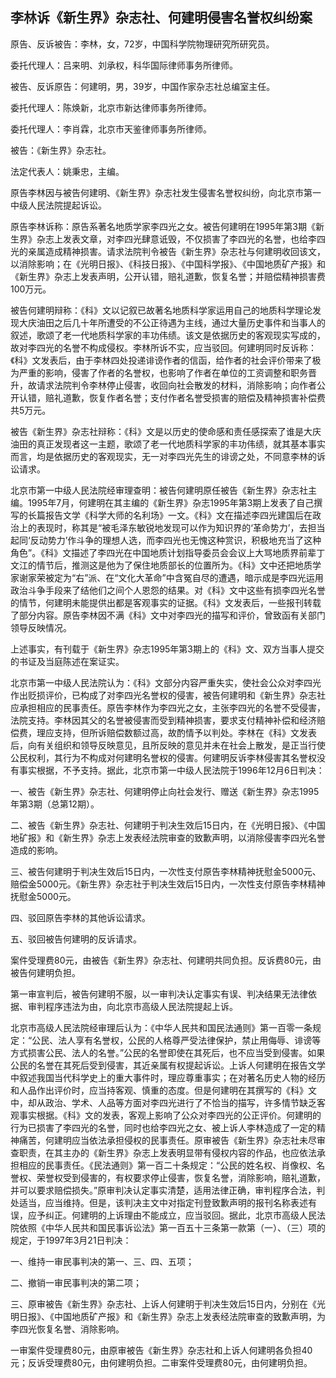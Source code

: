 ## 李林诉《新生界》杂志社、何建明侵害名誉权纠纷案

原告、反诉被告：李林，女，72岁，中国科学院物理研究所研究员。

委托代理人：吕来明、刘承权，科华国际律师事务所律师。

被告、反诉原告：何建明，男，39岁，中国作家杂志社总编室主任。

委托代理人：陈焕新，北京市新达律师事务所律师。

委托代理人：李肖霖，北京市天鉴律师事务所律师。

被告：《新生界》杂志社。

法定代表人：姚秉忠，主编。

原告李林因与被告何建明、《新生界》杂志社发生侵害名誉权纠纷，向北京市第一中级人民法院提起诉讼。

原告李林诉称：原告系著名地质学家李四光之女。被告何建明在1995年第3期《新生界》杂志上发表文章，对李四光肆意诋毁，不仅损害了李四光的名誉，也给李四光的亲属造成精神损害。请求法院判令被告《新生界》杂志社与何建明收回该文，以消除影响；在《光明日报》、《科技日报》、《中国科学报》、《中国地质矿产报》和《新生界》杂志上发表声明，公开认错，赔礼道歉，恢复名誉；并赔偿精神损害费100万元。

被告何建明辩称：《科》文以记叙已故著名地质科学家运用自己的地质科学理论发现大庆油田之后几十年所遭受的不公正待遇为主线，通过大量历史事件和当事人的叙述，歌颂了老一代地质科学家的丰功伟绩。该文是依据历史的客观现实写成的，故对李四光的名誉不构成侵权。李林所诉不实，应当驳回。何建明同时反诉称：《科》文发表后，由于李林四处投递诽谤作者的信函，给作者的社会评价带来了极为严重的影响，侵害了作者的名誉权，也影响了作者在单位的工资调整和职务晋升，故请求法院判令李林停止侵害，收回向社会散发的材料，消除影响；向作者公开认错，赔礼道歉，恢复作者名誉；支付作者名誉受损害的赔偿及精神损害补偿费共5万元。

被告《新生界》杂志社辩称：《科》文是以历史的使命感和责任感探索了谁是大庆油田的真正发现者这一主题，歌颂了老一代地质科学家的丰功伟绩，就其基本事实而言，均是依据历史的客观现实，无一对李四光先生的诽谤之处，不同意李林的诉讼请求。

北京市第一中级人民法院经审理查明：被告何建明原任被告《新生界》杂志社主编。1995年7月，何建明在其主编的《新生界》杂志1995年第3期上发表了自己撰写的长篇报告文学《科学大师的名利场》一文。《科》文在描述李四光建国后在政治上的表现时，称其是“被毛泽东敏锐地发现可以作为知识界的‘革命势力’，去担当起同‘反动势力’作斗争的理想人选，而李四光也无愧这种赏识，积极地充当了这种角色”。《科》文描述了李四光在中国地质计划指导委员会会议上大骂地质界前辈丁文江的情节后，推测这是他为了保住地质部长的位置所为。《科》文中还把地质学家谢家荣被定为“右”派、在“文化大革命”中含冤自尽的遭遇，暗示成是李四光运用政治斗争手段来了结他们之间个人恩怨的结果。对《科》文中这些有损李四光名誉的情节，何建明未能提供出都是客观事实的证据。《科》文发表后，一些报刊转载了部分内容。原告李林因不满《科》文中对李四光的描写和评价，曾致函有关部门领导反映情况。

上述事实，有刊载于《新生界》杂志1995年第3期上的《科》文、双方当事人提交的书证及当庭陈述在案证实。

北京市第一中级人民法院认为：《科》文部分内容严重失实，使社会公众对李四光作出贬损评价，已构成了对李四光名誉权的侵害，被告何建明和《新生界》杂志社应承担相应的民事责任。原告李林作为李四光之女，主张李四光的名誉不受侵害，法院支持。李林因其父的名誉被侵害而受到精神损害，要求支付精神补偿和经济赔偿费，理应支持，但所诉赔偿数额过高，故酌情予以判处。李林在《科》文发表后，向有关组织和领导反映意见，且所反映的意见并未在社会上散发，是正当行使公民权利，其行为不构成对何建明名誉权的侵害。何建明反诉李林侵害其名誉权没有事实根据，不予支持。据此，北京市第一中级人民法院于1996年12月6日判决：

一、被告《新生界》杂志社、何建明停止向社会发行、赠送《新生界》杂志1995年第3期（总第12期）。

二、被告《新生界》杂志社、何建明于判决生效后15日内，在《光明日报》、《中国地矿报》和《新生界》杂志上发表经法院审查的致歉声明，以消除侵害李四光名誉造成的影响。

三、被告何建明于判决生效后15日内，一次性支付原告李林精神抚慰金5000元、赔偿金5000元。《新生界》杂志社于判决生效后15日内，一次性支付原告李林精神抚慰金5000元。

四、驳回原告李林的其他诉讼请求。

五、驳回被告何建明的反诉请求。

案件受理费80元，由被告《新生界》杂志社、何建明共同负担。反诉费80元，由被告何建明负担。

第一审宣判后，被告何建明不服，以一审判决认定事实有误、判决结果无法律依据、审判程序违法为由，向北京市高级人民法院提起上诉。

北京市高级人民法院经审理后认为：《中华人民共和国民法通则》第一百零一条规定：“公民、法人享有名誉权，公民的人格尊严受法律保护，禁止用侮辱、诽谤等方式损害公民、法人的名誉。”公民的名誉即使在其死后，也不应当受到侵害。如果公民的名誉在其死后受到侵害，其近亲属有权提起诉讼。上诉人何建明在报告文学中叙述我国当代科学史上的重大事件时，理应尊重事实；在对著名历史人物的经历和人品作出评价时，应当持客观、慎重的态度。但是何建明在其撰写的《科》文中，却从政治、学术、人品等方面对李四光进行了不恰当的描写，许多情节缺乏客观事实根据。《科》文的发表，客观上影响了公众对李四光的公正评价。何建明的行为已损害了李四光的名誉，同时也给李四光之女、被上诉人李林造成了一定的精神痛苦，何建明应当依法承担侵权的民事责任。原审被告《新生界》杂志社未尽审查职责，在其主办的《新生界》杂志上发表明显带有侵权内容的作品，也应依法承担相应的民事责任。《民法通则》第一百二十条规定：“公民的姓名权、肖像权、名誉权、荣誉权受到侵害的，有权要求停止侵害，恢复名誉，消除影响，赔礼道歉，并可以要求赔偿损失。”原审判决认定事实清楚，适用法律正确，审判程序合法，判处适当，应当维持。但是，该判决主文中对指定刊登致歉声明的报刊名称表述有误，应予纠正。何建明的上诉理由不能成立，应当驳回。据此，北京市高级人民法院依照《中华人民共和国民事诉讼法》第一百五十三条第一款第（一）、（三）项的规定，于1997年3月21日判决：

一、维持一审民事判决的第一、三、四、五项；

二、撤销一审民事判决的第二项；

三、原审被告《新生界》杂志社、上诉人何建明于判决生效后15日内，分别在《光明日报》、《中国地质矿产报》和《新生界》杂志上发表经法院审查的致歉声明，为李四光恢复名誉、消除影响。

一审案件受理费80元，由原审被告《新生界》杂志社和上诉人何建明各负担40元；反诉受理费80元，由何建明负担。二审案件受理费80元，由何建明负担。

